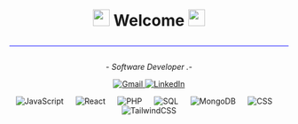 <!-- Encabezado principal -->
<h1 align="center">
 <img src="https://media.giphy.com/media/iY8CRBdQXODJSCERIr/giphy.gif" width="30px"> Welcome <img src="https://media.giphy.com/media/iY8CRBdQXODJSCERIr/giphy.gif" width="30px">
<hr style="height:2px;border-width:1;border-radius: 5px;color:gray;background-color:#8080ff">
</h1>
<!-- Descripción breve -->
  <p align="center">- <i>Software Developer .-</i></p>  
</p>
<!-- Medios de Comunicación -->
<div align="center" id="badges">
 <a href="mailto:facuaguilarm@gmail.com" target="_blank">
  <img src="https://img.shields.io/badge/Gmail-D14836?style=for-the-badge&logo=gmail&logoColor=white" alt="Gmail">
</a>
<a href="https://www.linkedin.com/in/facundo-aguilar-014265261/" target="_blank">
  <img src="https://img.shields.io/badge/LinkedIn-0077B5?style=for-the-badge&logo=linkedin&logoColor=white" alt="LinkedIn">
</a>
</p>
</div>

<p align="center">
  <a> 
    <img alt="JavaScript" src="https://img.shields.io/badge/JavaScript%20-%23F7DF1E.svg?logo=javascript&logoColor=black">
  </a> 
  &emsp;
  <a> 
    <img alt="React" src="https://img.shields.io/badge/React%20-%2361DAFB.svg?logo=react&logoColor=black">
  </a> 
  &emsp;
  <a> 
     <img alt="PHP" src="https://img.shields.io/badge/PHP%20-%23777BB4.svg?logo=php&logoColor=white">
   </a>
  &emsp;
  <a> 
    <img alt="SQL" src="https://img.shields.io/badge/SQL%20-%2300758F.svg?logo=sqlite&logoColor=white">
  </a>
  &emsp;
   <a>
    <img alt="MongoDB" src="https://img.shields.io/badge/MongoDB%20-%2347A248.svg?logo=mongodb&logoColor=white">
  </a>
  &emsp;
  <a>
    <img alt="CSS" src="https://img.shields.io/badge/CSS%20-%231572B6.svg?logo=css3&logoColor=white"/>
  </a>
  &emsp;
  <a>
    <img alt="TailwindCSS" src="https://img.shields.io/badge/TailwindCSS%20-%2306B6D4.svg?logo=tailwindcss&logoColor=white"/>
  </a>
</p>







